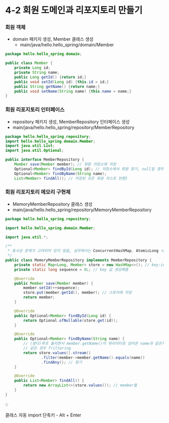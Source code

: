 # 4-2 회원 도메인과 리포지토리 만들기

### 회원 객체

- domain 패키지 생성, Member 클래스 생성
    - main/java/hello.hello_spring/domain/Member

```java
package hello.hello_spring.domain;

public class Member {
    private Long id;
    private String name;
    public Long getId() {return id;}
    public void setId(Long id) {this.id = id;}
    public String getName() {return name;}
    public void setName(String name) {this.name = name;}
}
```

### 회원 리포지토리 인터페이스

- repository 패키지 생성, MemberRepository 인터페이스 생성
- main/java/hello.hello_spring/repository/MemberRepository

```java
package hello.hello_spring.repository;
import hello.hello_spring.domain.Member;
import java.util.List;
import java.util.Optional;

public interface MemberRepository {
    Member save(Member member); // 회원 저장소에 저장
    Optional<Member> findById(Long id); // 저장소에서 회원 찾기, null일 경우 Optional로 감싸서 반환
    Optional<Member> findByName(String name);
    List<Member> findAll(); // 저장된 모든 회원 리스트 반환}
```

### 회원 리포지토리 메모리 구현체

- MemoryMemberRepository 클래스 생성
- main/java/hello.hello_spring/repository/MemoryMemberRepository

```java
package hello.hello_spring.repository;

import hello.hello_spring.domain.Member;

import java.util.*;

/**
 * 동시성 문제가 고려되어 있지 않음, 실무에서는 ConcurrentHashMap, AtomicLong 사용 고려
 */
public class MemoryMemberRepository implements MemberRepository {
    private static Map<Long, Member> store = new HashMap<>(); // key:id, value:member
    private static long sequence = 0L; // key 값 생성해줌

    @Override
    public Member save(Member member) {
        member.setId(++sequence);
        store.put(member.getId(), member); // 스토어에 저장
        return member;
    }

    @Override
    public Optional<Member> findById(Long id) {
        return Optional.ofNullable(store.get(id));
    }

    @Override
    public Optional<Member> findByName(String name) {
        // (람다)루프 돌리면서 member.getName()이 파라미터로 넘어온 name과 같은지 확인
        // 같은 경우 friltering
        return store.values().stream()
                .filter(member->member.getName().equals(name))
                .findAny(); // 찾기
    }

    @Override
    public List<Member> findAll() {
        return new ArrayList<>(store.values()); // member들
    }
}

```

<aside>
💡

클래스 자동 import 단축키 - Alt + Enter

</aside>